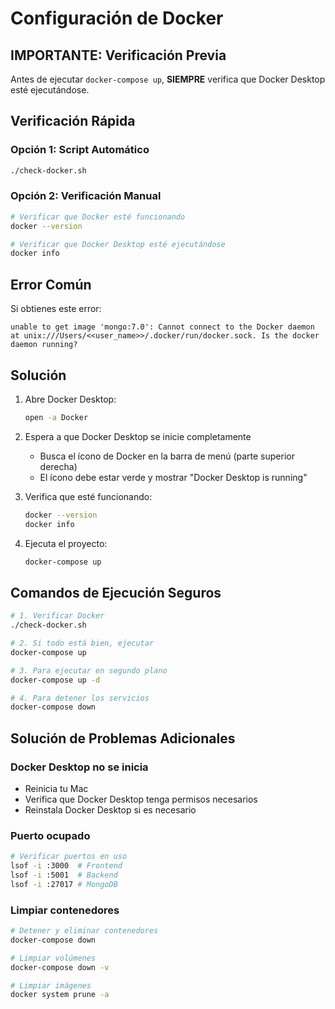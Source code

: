 # Configuración de Docker

## IMPORTANTE: Verificación Previa

Antes de ejecutar `docker-compose up`, **SIEMPRE** verifica que Docker Desktop esté ejecutándose.

## Verificación Rápida

### Opción 1: Script Automático
```bash
./check-docker.sh
```

### Opción 2: Verificación Manual
```bash
# Verificar que Docker esté funcionando
docker --version

# Verificar que Docker Desktop esté ejecutándose
docker info
```

## Error Común

Si obtienes este error:
```
unable to get image 'mongo:7.0': Cannot connect to the Docker daemon at unix:///Users/<<user_name>>/.docker/run/docker.sock. Is the docker daemon running?
```

## Solución

1. Abre Docker Desktop:
   ```bash
   open -a Docker
   ```

2. Espera a que Docker Desktop se inicie completamente
   - Busca el ícono de Docker en la barra de menú (parte superior derecha)
   - El ícono debe estar verde y mostrar "Docker Desktop is running"

3. Verifica que esté funcionando:
   ```bash
   docker --version
   docker info
   ```

4. Ejecuta el proyecto:
   ```bash
   docker-compose up
   ```

## Comandos de Ejecución Seguros

```bash
# 1. Verificar Docker
./check-docker.sh

# 2. Si todo está bien, ejecutar
docker-compose up

# 3. Para ejecutar en segundo plano
docker-compose up -d

# 4. Para detener los servicios
docker-compose down
```

## Solución de Problemas Adicionales

### Docker Desktop no se inicia
- Reinicia tu Mac
- Verifica que Docker Desktop tenga permisos necesarios
- Reinstala Docker Desktop si es necesario

### Puerto ocupado
```bash
# Verificar puertos en uso
lsof -i :3000  # Frontend
lsof -i :5001  # Backend
lsof -i :27017 # MongoDB
```

### Limpiar contenedores
```bash
# Detener y eliminar contenedores
docker-compose down

# Limpiar volúmenes
docker-compose down -v

# Limpiar imágenes
docker system prune -a
```
